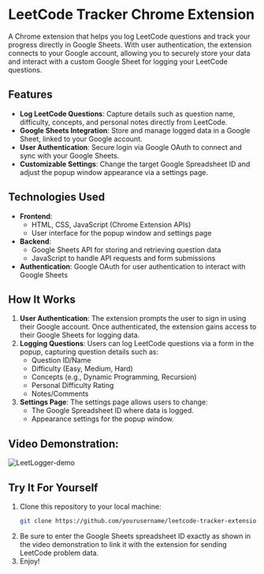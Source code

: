 # LeetCode Tracker Chrome Extension

A Chrome extension that helps you log LeetCode questions and track your progress directly in Google Sheets. With user authentication, the extension connects to your Google account, allowing you to securely store your data and interact with a custom Google Sheet for logging your LeetCode questions.

## Features

- **Log LeetCode Questions**: Capture details such as question name, difficulty, concepts, and personal notes directly from LeetCode.
- **Google Sheets Integration**: Store and manage logged data in a Google Sheet, linked to your Google account.
- **User Authentication**: Secure login via Google OAuth to connect and sync with your Google Sheets.
- **Customizable Settings**: Change the target Google Spreadsheet ID and adjust the popup window appearance via a settings page.

## Technologies Used

- **Frontend**: 
  - HTML, CSS, JavaScript (Chrome Extension APIs)
  - User interface for the popup window and settings page
- **Backend**: 
  - Google Sheets API for storing and retrieving question data
  - JavaScript to handle API requests and form submissions
- **Authentication**: Google OAuth for user authentication to interact with Google Sheets

## How It Works

1. **User Authentication**: The extension prompts the user to sign in using their Google account. Once authenticated, the extension gains access to their Google Sheets for logging data.
2. **Logging Questions**: Users can log LeetCode questions via a form in the popup, capturing question details such as:
   - Question ID/Name
   - Difficulty (Easy, Medium, Hard)
   - Concepts (e.g., Dynamic Programming, Recursion)
   - Personal Difficulty Rating
   - Notes/Comments
3. **Settings Page**: The settings page allows users to change:
   - The Google Spreadsheet ID where data is logged.
   - Appearance settings for the popup window.
  
## Video Demonstration:
![LeetLogger-demo](https://github.com/user-attachments/assets/b9001622-28c5-478b-872f-36cbd050e699)


## Try It For Yourself

1. Clone this repository to your local machine:
   ```bash
   git clone https://github.com/yourusername/leetcode-tracker-extension.git
2. Be sure to enter the Google Sheets spreadsheet ID exactly as shown in the video demonstration to link it with the extension for sending LeetCode problem data.
3. Enjoy!
